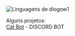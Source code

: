 <img src="https://github-readme-stats.vercel.app/api/top-langs/?username=diogow1&theme=github_dark&langs_count=8&custom_title=Languages&title_color=FFFFFF&text__color=FFFFFF&layout=compact&hide=jupyter%20notebook,portugol&exclude_repo=Portfolio-DS&card_width=320" alt="Linguagens de diogow1" align="left" /><br>



Alguns projetos:
<br><a target="_blank" href="https://discord.com/api/oauth2/authorize?client_id=1184898511335071845&permissions=689342761024&scope=bot">Cat Bot</a> - DISCORD BOT


